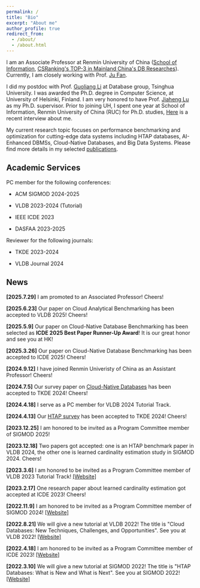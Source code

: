 ```yaml
---
permalink: /
title: "Bio"
excerpt: "About me"
author_profile: true
redirect_from:
  - /about/
  - /about.html
---
```


I am an Associate Professor at Renmin University of China ([School of Information](http://info.ruc.edu.cn/Home/index.htm), [CSRanking's TOP-3 in Mainland China's DB Researches](https://csrankings.org/#/fromyear/2022/toyear/2024/index?mod&cn)). Currently, I am closely working with Prof. [Ju Fan](http://iir.ruc.edu.cn/~fanj/).

I did my postdoc with Prof. [Guoliang Li](http://dbgroup.cs.tsinghua.edu.cn/ligl/index.html) at Database group, Tsinghua University. I was awarded the Ph.D. degree in Computer Science, at University of Helsinki, Finland. I am very honored to have Prof. [Jiaheng Lu](https://www.cs.helsinki.fi/u/jilu/) as my Ph.D. supervisor. Prior to joining UH, I spent one year at School of Information, Renmin University of China (RUC) for Ph.D. studies, [Here](https://mp.weixin.qq.com/s?__biz=Mzk0NzE2OTU4Nw==&mid=2247505995&idx=1&sn=5017031e94a862d8dde15412b648ee5a&chksm=c2ea84dcd020a875a0794608a5854a684c6d5b22b3694621f1cbceeaf546e18f7ba75d789c5e&scene=27) is a recent interview about me.

My current research topic focuses on performance benchmarking and optimization for cutting-edge data systems including HTAP databases, AI-Enhanced DBMSs, Cloud-Native Databases, and Big Data Systems. Please find more details in my selected [publications](https://rucchao.github.io//publications/).

Academic Services
---

PC member for the following conferences:

- ACM SIGMOD 2024-2025

- VLDB 2023-2024 (Tutorial)

- IEEE ICDE 2023

- DASFAA 2023-2025

Reviewer for the following journals:

- TKDE 2023-2024

- VLDB Journal 2024

News
---
**[2025.7.29]** I am promoted to an Associated Professor! Cheers!

**[2025.6.23]** Our paper on Cloud Analytical Benchmarking has been accepted to VLDB 2025! Cheers!

**[2025.5.9]** Our paper on Cloud-Native Database Benchmarking  has been selected as **ICDE 2025 Best Paper Runner-Up Award**! It is our great honor and see you at HK!

**[2025.3.26]** Our paper on Cloud-Native Database Benchmarking  has been accepted to ICDE 2025! Cheers!

**[2024.9.12]** I have joined Renmin Univeristy of China as an Assistant Professor! Cheers!

**[2024.7.5]** Our survey paper on [Cloud-Native Databases](https://ieeexplore.ieee.org/abstract/document/10574374) has been accepted to TKDE 2024! Cheers!

**[2024.4.18]** I serve as a PC member for VLDB 2024 Tutorial Track.

**[2024.4.13]** Our [HTAP survey](https://www.researchgate.net/publication/379956111_HTAP_Databases_A_Survey) has been accepted to TKDE 2024! Cheers!

**[2023.12.25]** I am honored to be invited as a Program Committee member of SIGMOD 2025!

**[2023.12.18]** Two papers got accepted: one is an HTAP benchmark paper in VLDB 2024, the other one is learned cardinality estimation study in SIGMOD 2024. Cheers!

**[2023.3.6]** I am honored to be invited as a Program Committee member of VLDB 2023 Tutorial Track! [[Website]](https://vldb.org/2023/?call-for-tutorials)

**[2023.2.17]** One research paper about learned cardinality estimation got accepted at ICDE 2023! Cheers!

**[2022.11.9]** I am honored to be invited as a Program Committee member of SIGMOD 2024! [[Website]](https://2024.sigmod.org/index.shtml)

**[2022.8.21]** We will give a new tutorial at VLDB 2022! The title is "Cloud Databases: New Techniques, Challenges, and Opportunities". See you at VLDB 2022! [[Website]](https://vldb.org/2022/?program-schedule-tutorials)

**[2022.4.18]** I am honored to be invited as a Program Committee member of ICDE 2023! [[Website]](https://icde2023.ics.uci.edu/research-program-committee/)

**[2022.3.10]** We will give a new tutorial at SIGMOD 2022! The title is "HTAP Databases: What is New and What is Next". See you at SIGMOD 2022! [[Website]](https://2022.sigmod.org/sigmod_tutorials.shtml)
